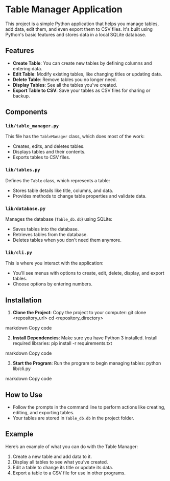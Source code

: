 # Table Manager Application

This project is a simple Python application that helps you manage tables, add data, edit them, and even export them to CSV files. It's built using Python's basic features and stores data in a local SQLite database.

## Features

- **Create Table**: You can create new tables by defining columns and entering data.
- **Edit Table**: Modify existing tables, like changing titles or updating data.
- **Delete Table**: Remove tables you no longer need.
- **Display Tables**: See all the tables you've created.
- **Export Table to CSV**: Save your tables as CSV files for sharing or backup.

## Components

### `lib/table_manager.py`

This file has the `TableManager` class, which does most of the work:
- Creates, edits, and deletes tables.
- Displays tables and their contents.
- Exports tables to CSV files.

### `lib/tables.py`

Defines the `Table` class, which represents a table:
- Stores table details like title, columns, and data.
- Provides methods to change table properties and validate data.

### `lib/database.py`

Manages the database (`Table_db.db`) using SQLite:
- Saves tables into the database.
- Retrieves tables from the database.
- Deletes tables when you don't need them anymore.

### `lib/cli.py`

This is where you interact with the application:
- You'll see menus with options to create, edit, delete, display, and export tables.
- Choose options by entering numbers.

## Installation

1. **Clone the Project**: Copy the project to your computer:
git clone <repository_url>
cd <repository_directory>

markdown
Copy code

2. **Install Dependencies**: Make sure you have Python 3 installed. Install required libraries:
pip install -r requirements.txt

markdown
Copy code

3. **Start the Program**: Run the program to begin managing tables:
python lib/cli.py

markdown
Copy code

## How to Use

- Follow the prompts in the command line to perform actions like creating, editing, and exporting tables.
- Your tables are stored in `Table_db.db` in the project folder.

## Example

Here’s an example of what you can do with the Table Manager:
1. Create a new table and add data to it.
2. Display all tables to see what you’ve created.
3. Edit a table to change its title or update its data.
4. Export a table to a CSV file for use in other programs.